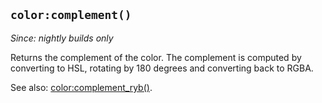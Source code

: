 ## `color:complement()`

*Since: nightly builds only*

Returns the complement of the color. The complement is computed
by converting to HSL, rotating by 180 degrees and converting back
to RGBA.

See also: [color:complement_ryb()](complement_ryb.md).

